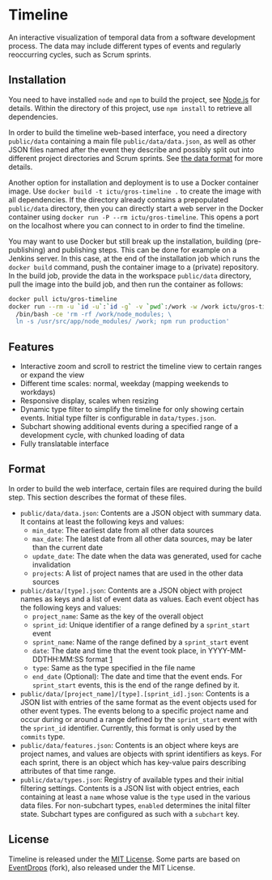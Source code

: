 Timeline
========

An interactive visualization of temporal data from a software development 
process. The data may include different types of events and regularly 
reoccurring cycles, such as Scrum sprints.

## Installation

You need to have installed `node` and `npm` to build the project, see 
[Node.js](https://nodejs.org/) for details. Within the directory of this 
project, use `npm install` to retrieve all dependencies.

In order to build the timeline web-based interface, you need a directory 
`public/data` containing a main file `public/data/data.json`, as well as other 
JSON files named after the event they describe and possibly split out into 
different project directories and Scrum sprints. See [the data format](#format) 
for more details.

Another option for installation and deployment is to use a Docker container 
image. Use `docker build -t ictu/gros-timeline .` to create the image with all 
dependencies. If the directory already contains a prepopulated `public/data` 
directory, then you can directly start a web server in the Docker container 
using `docker run -P --rm ictu/gros-timeline`. This opens a port on the 
localhost where you can connect to in order to find the timeline.

You may want to use Docker but still break up the installation, building 
(pre-publishing) and publishing steps. This can be done for example on 
a Jenkins server. In this case, at the end of the installation job which runs 
the `docker build` command, push the container image to a (private) repository. 
In the build job, provide the data in the workspace `public/data` directory, 
pull the image into the build job, and then run the container as follows:

```sh
docker pull ictu/gros-timeline
docker run --rm -u `id -u`:`id -g` -v `pwd`:/work -w /work ictu/gros-timeline \
  /bin/bash -ce 'rm -rf /work/node_modules; \
  ln -s /usr/src/app/node_modules/ /work; npm run production'
```

## Features

- Interactive zoom and scroll to restrict the timeline view to certain ranges 
  or expand the view
- Different time scales: normal, weekday (mapping weekends to workdays)
- Responsive display, scales when resizing
- Dynamic type filter to simplify the timeline for only showing certain events. 
  Initial type filter is configurable in `data/types.json`.
- Subchart showing additional events during a specified range of a development 
  cycle, with chunked loading of data
- Fully translatable interface

## Format

In order to build the web interface, certain files are required during the 
build step. This section describes the format of these files.

- `public/data/data.json`: Contents are a JSON object with summary data. It 
  contains at least the following keys and values:
  - `min_date`: The earliest date from all other data sources
  - `max_date`: The latest date from all other data sources, may be later than 
    the current date
  - `update_date`: The date when the data was generated, used for cache 
    invalidation
  - `projects`: A list of project names that are used in the other data sources
- `public/data/[type].json`: Contents are a JSON object with project names as 
  keys and a list of event data as values. Each event object has the following 
  keys and values:
  - `project_name`: Same as the key of the overall object
  - `sprint_id`: Unique identifier of a range defined by a `sprint_start` event
  - `sprint_name`: Name of the range defined by a `sprint_start` event
  - `date`: The date and time that the event took place, in YYYY-MM-DDTHH:MM:SS
    format [1](http://www.ecma-international.org/ecma-262/5.1/#sec-15.9.1.15)
  - `type`: Same as the type specified in the file name
  - `end_date` (Optional): The date and time that the event ends. For 
    `sprint_start` events, this is the end of the range defined by it.
- `public/data/[project_name]/[type].[sprint_id].json`: Contents is a JSON list 
  with entries of the same format as the event objects used for other event 
  types. The events belong to a specific project name and occur during or 
  around a range defined by the `sprint_start` event with the `sprint_id` 
  identifier. Currently, this format is only used by the `commits` type.
- `public/data/features.json`: Contents is an object where keys are project 
  names, and values are objects with sprint identifiers as keys. For each 
  sprint, there is an object which has key-value pairs describing attributes of 
  that time range.
- `public/data/types.json`: Registry of available types and their initial 
  filtering settings. Contents is a JSON list with object entries, each 
  containing at least a `name` whose value is the `type` used in the various 
  data files. For non-subchart types, `enabled` determines the inital filter 
  state. Subchart types are configured as such with a `subchart` key.

## License

Timeline is released under the [MIT 
License](https://opensource.org/licenses/MIT). Some parts are based on 
[EventDrops](https://github.com/lhelwerd/EventDrops) (fork), also released 
under the MIT License.
